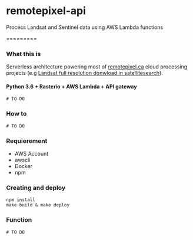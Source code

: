 # remotepixel-api
Process Landsat and Sentinel data using AWS Lambda functions

=========

### What this is

Serverless architecture powering most of [remotepixel.ca](https://remotepixel.ca/) cloud processing projects (e.g [Landsat full resolution donwload in satellitesearch](https://remotepixel.ca/blog/landsat-full-resolution-in-satellitesearch_20161006.html)).

#### Python 3.6 + Rasterio + AWS Lambda + API gateway
`# TO DO`

### How to
`# TO DO`

### Requierement
  - AWS Account
  - awscli
  - Docker
  - npm


### Creating and deploy

```
npm install
make build & make deploy
```

### Function
`# TO DO`
